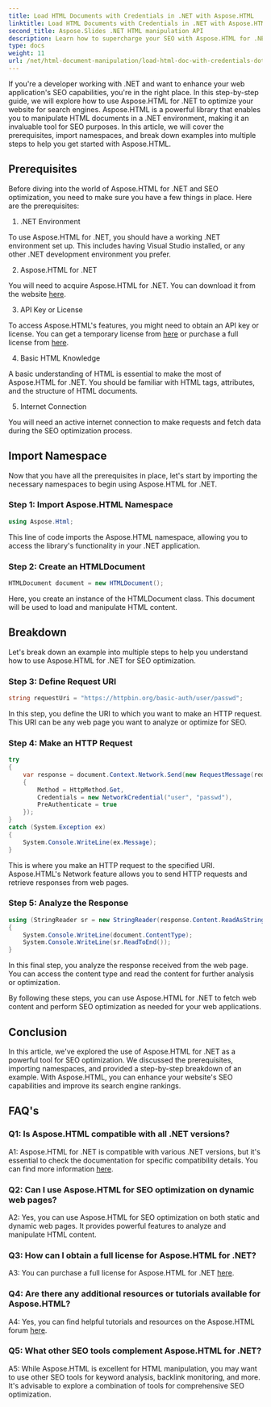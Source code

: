 ```yaml
---
title: Load HTML Documents with Credentials in .NET with Aspose.HTML
linktitle: Load HTML Documents with Credentials in .NET with Aspose.HTML
second_title: Aspose.Slides .NET HTML manipulation API
description: Learn how to supercharge your SEO with Aspose.HTML for .NET. Boost rankings, analyze web content, and optimize for search engines.
type: docs
weight: 11
url: /net/html-document-manipulation/load-html-doc-with-credentials-dotnet-aspose-html/
---
```


If you're a developer working with .NET and want to enhance your web application's SEO capabilities, you're in the right place. In this step-by-step guide, we will explore how to use Aspose.HTML for .NET to optimize your website for search engines. Aspose.HTML is a powerful library that enables you to manipulate HTML documents in a .NET environment, making it an invaluable tool for SEO purposes. In this article, we will cover the prerequisites, import namespaces, and break down examples into multiple steps to help you get started with Aspose.HTML.

## Prerequisites

Before diving into the world of Aspose.HTML for .NET and SEO optimization, you need to make sure you have a few things in place. Here are the prerequisites:

1. .NET Environment

To use Aspose.HTML for .NET, you should have a working .NET environment set up. This includes having Visual Studio installed, or any other .NET development environment you prefer.

2. Aspose.HTML for .NET

You will need to acquire Aspose.HTML for .NET. You can download it from the website [here](https://releases.aspose.com/html/net/). 

3. API Key or License

To access Aspose.HTML's features, you might need to obtain an API key or license. You can get a temporary license from [here](https://purchase.aspose.com/temporary-license/) or purchase a full license from [here](https://purchase.aspose.com/buy).

4. Basic HTML Knowledge

A basic understanding of HTML is essential to make the most of Aspose.HTML for .NET. You should be familiar with HTML tags, attributes, and the structure of HTML documents.

5. Internet Connection

You will need an active internet connection to make requests and fetch data during the SEO optimization process.

## Import Namespace

Now that you have all the prerequisites in place, let's start by importing the necessary namespaces to begin using Aspose.HTML for .NET.

### Step 1: Import Aspose.HTML Namespace

```csharp
using Aspose.Html;
```

This line of code imports the Aspose.HTML namespace, allowing you to access the library's functionality in your .NET application.

### Step 2: Create an HTMLDocument

```csharp
HTMLDocument document = new HTMLDocument();
```

Here, you create an instance of the HTMLDocument class. This document will be used to load and manipulate HTML content.

## Breakdown

Let's break down an example into multiple steps to help you understand how to use Aspose.HTML for .NET for SEO optimization.

### Step 3: Define Request URI

```csharp
string requestUri = "https://httpbin.org/basic-auth/user/passwd";
```

In this step, you define the URI to which you want to make an HTTP request. This URI can be any web page you want to analyze or optimize for SEO.

### Step 4: Make an HTTP Request

```csharp
try
{
    var response = document.Context.Network.Send(new RequestMessage(requestUri)
    {
        Method = HttpMethod.Get,
        Credentials = new NetworkCredential("user", "passwd"),
        PreAuthenticate = true
    });
}
catch (System.Exception ex)
{
    System.Console.WriteLine(ex.Message);
}
```

This is where you make an HTTP request to the specified URI. Aspose.HTML's Network feature allows you to send HTTP requests and retrieve responses from web pages.

### Step 5: Analyze the Response

```csharp
using (StringReader sr = new StringReader(response.Content.ReadAsString()))
{
    System.Console.WriteLine(document.ContentType);
    System.Console.WriteLine(sr.ReadToEnd());
}
```

In this final step, you analyze the response received from the web page. You can access the content type and read the content for further analysis or optimization.

By following these steps, you can use Aspose.HTML for .NET to fetch web content and perform SEO optimization as needed for your web applications.

## Conclusion

In this article, we've explored the use of Aspose.HTML for .NET as a powerful tool for SEO optimization. We discussed the prerequisites, importing namespaces, and provided a step-by-step breakdown of an example. With Aspose.HTML, you can enhance your website's SEO capabilities and improve its search engine rankings.

## FAQ's

### Q1: Is Aspose.HTML compatible with all .NET versions?

A1: Aspose.HTML for .NET is compatible with various .NET versions, but it's essential to check the documentation for specific compatibility details. You can find more information [here](https://reference.aspose.com/html/net/).

### Q2: Can I use Aspose.HTML for SEO optimization on dynamic web pages?

A2: Yes, you can use Aspose.HTML for SEO optimization on both static and dynamic web pages. It provides powerful features to analyze and manipulate HTML content.

### Q3: How can I obtain a full license for Aspose.HTML for .NET?

A3: You can purchase a full license for Aspose.HTML for .NET [here](https://purchase.aspose.com/buy).

### Q4: Are there any additional resources or tutorials available for Aspose.HTML?

A4: Yes, you can find helpful tutorials and resources on the Aspose.HTML forum [here](https://forum.aspose.com/).

### Q5: What other SEO tools complement Aspose.HTML for .NET?

A5: While Aspose.HTML is excellent for HTML manipulation, you may want to use other SEO tools for keyword analysis, backlink monitoring, and more. It's advisable to explore a combination of tools for comprehensive SEO optimization.
